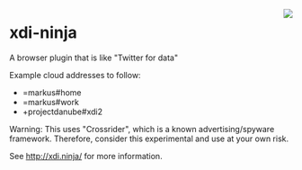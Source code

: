 <a href="http://projectdanube.org/" target="_blank"><img src="http://projectdanube.github.com/xdi-ninja/images/xdininja.png" align="right"></a>

xdi-ninja
=========

A browser plugin that is like "Twitter for data"

Example cloud addresses to follow:

* =markus#home
* =markus#work
* +projectdanube#xdi2

Warning: This uses "Crossrider", which is a known advertising/spyware framework. Therefore, consider
this experimental and use at your own risk.

See http://xdi.ninja/ for more information.
